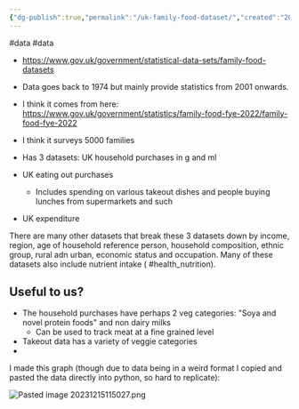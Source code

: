 ```yaml
---
{"dg-publish":true,"permalink":"/uk-family-food-dataset/","created":"2025-10-23T17:42:43.995+01:00","updated":"2025-10-23T18:06:08.686+01:00"}
---
```


#data #data

- https://www.gov.uk/government/statistical-data-sets/family-food-datasets

- Data goes back to 1974 but mainly provide statistics from 2001 onwards.
- I think it comes from here: https://www.gov.uk/government/statistics/family-food-fye-2022/family-food-fye-2022
- I think it surveys 5000 families
- Has 3 datasets: UK household purchases in g and ml
- UK eating out purchases
	- Includes spending on various takeout dishes and people buying lunches from supermarkets and such
- UK expenditure

There are many other datasets that break these 3 datasets down by income, region, age of household reference person, household composition, ethnic group, rural adn urban, economic status and occupation. Many of these datasets also include nutrient intake ( #health_nutrition).

## Useful to us?
- The household purchases have perhaps 2 veg categories: "Soya and novel protein foods" and non dairy milks
	- Can be used to track meat at a fine grained level
- Takeout data has a variety of veggie categories
- 

I made this graph (though due to data being in a weird format I copied and pasted the data directly into python, so hard to replicate): 

![Pasted image 20231215115027.png](/img/user/Pasted%20image%2020231215115027.png)